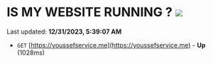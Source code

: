 # IS MY WEBSITE RUNNING ? [![](https://img.shields.io/static/v1?label=Sponsor&message=%E2%9D%A4&logo=GitHub&color=%23fe8e86)](https://github.com/sponsors/<username>)

Last updated: **12/31/2023, 5:39:07 AM**

- `GET` [https://youssefservice.me](https://youssefservice.me) - **Up** (1028ms)
